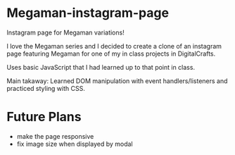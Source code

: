 # Megaman-instagram-page
Instagram page for Megaman variations!


I love the Megaman series and I decided to create a clone of an instagram page featuring Megaman for one of my in class projects in DigitalCrafts.

Uses basic JavaScript that I had learned up to that point in class. 


Main takaway: Learned DOM manipulation with event handlers/listeners and practiced styling with CSS.


# Future Plans
- make the page responsive
- fix image size when displayed by modal
